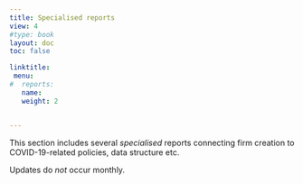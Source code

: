 ```yaml
---
title: Specialised reports
view: 4 
#type: book
layout: doc
toc: false

linktitle: 
 menu:
#  reports:
   name: 
   weight: 2


---
```


This section includes several *specialised* reports connecting firm creation to COVID-19-related policies, data structure etc.

Updates do *not* occur monthly.
